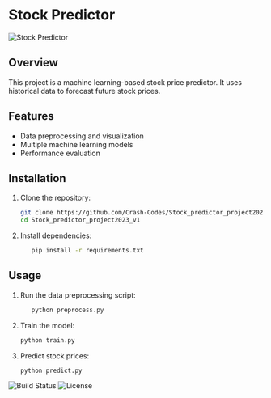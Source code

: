 # Stock Predictor

![Stock Predictor](https://media.giphy.com/media/YOUR_GIF_LINK_HERE/giphy.gif)

## Overview
This project is a machine learning-based stock price predictor. It uses historical data to forecast future stock prices.

## Features
- Data preprocessing and visualization
- Multiple machine learning models
- Performance evaluation

## Installation
1. Clone the repository:
   ```sh
   git clone https://github.com/Crash-Codes/Stock_predictor_project2023_v1.git
   cd Stock_predictor_project2023_v1
   ```
2. Install dependencies:
   ```sh
      pip install -r requirements.txt
   
   ```
## Usage
1. Run the data preprocessing script:
   ```sh
      python preprocess.py
   ```
2. Train the model:
   ```sh
   python train.py
   ```
3. Predict stock prices:
   ```sh
   python predict.py
   ```

![Build Status](https://img.shields.io/github/workflow/status/Crash-Codes/Stock_predictor_project2023_v1/build)
![License](https://img.shields.io/github/license/Crash-Codes/Stock_predictor_project2023_v1)
